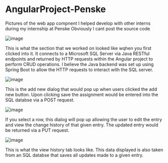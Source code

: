 # AngularProject-Penske

Pictures of the web app compnent I helped develop with other interns during my internship at Penske
Obviously I cant post the source code

![image](https://github.com/user-attachments/assets/dd3b9112-013c-4ca1-94d4-7e25f163d7b7)

This is what the section that we worked on looked like wqhen you first clicked into it. It connects to a Microsoft SQL Server via Java RESTful endpoints and returned by HTTP requests within the Angular project to perform CRUD operations. I believe the Java backend was set up using Spring Boot to allow the HTTP requests to interact with the SQL server. 

![image](https://github.com/user-attachments/assets/d2dc72ce-861f-4e24-a8ec-698899a27257)

This is the add new dialog that would pop up when users clicked the add new button. Upon clicking save the assignment would be entered into the SQL databse via a POST request.

![image](https://github.com/user-attachments/assets/3520b9cb-aa35-431c-b252-231fe86d3f68)

If you select a row, this dialog will pop up allowing the user to edit the entry and view the change history of that given entry. The updated entry would be returned via a PUT request.

![image](https://github.com/user-attachments/assets/0193be71-fd43-4bf7-8629-a5080bf8a26b)

This is what the view history tab looks like. This data displayed is also taken from an SQL databse that saves all updates made to a given entry.



